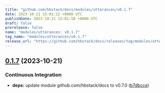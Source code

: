 ```yaml
---
title: "github.com/hbstack/docs/modules/utterances/v0.1.7"
date: 2023-10-21 15:01:22 +0000 UTC
publishDate: 2023-10-21 15:01:58 +0000 UTC
draft: false
prerelease: false
name: "modules/utterances: v0.1.7"
tag_name: "modules/utterances/v0.1.7"
release_url: "https://github.com/hbstack/docs/releases/tag/modules/utterances/v0.1.7"
---
```


## [0.1.7](https://github.com/hbstack/docs/compare/modules/utterances/v0.1.6...modules/utterances/v0.1.7) (2023-10-21)


### Continuous Integration

* **deps:** update module github.com/hbstack/docs to v0.7.0 ([b7dbcce](https://github.com/hbstack/docs/commit/b7dbcce85a2b8d715e1a1c3650091fc23eaf4622))
